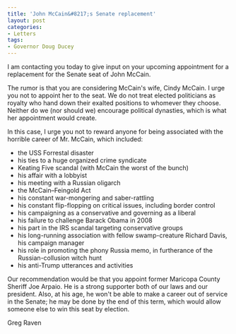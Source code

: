 ```yaml
---
title: 'John McCain&#8217;s Senate replacement'
layout: post
categories:
- Letters
tags:
- Governor Doug Ducey
---
```


I am contacting you today to give input on your upcoming appointment for a replacement for the Senate seat of John McCain.

The rumor is that you are considering McCain's wife, Cindy McCain. I urge you not to appoint her to the seat. We do not treat elected politicians as royalty who hand down their exalted positions to whomever they choose. Neither do we (nor should we) encourage political dynasties, which is what her appointment would create.

In this case, I urge you not to reward anyone for being associated with the horrible career of Mr. McCain, which included:

- the USS Forrestal disaster
- his ties to a huge organized crime syndicate
- Keating Five scandal (with McCain the worst of the bunch)
- his affair with a lobbyist
- his meeting with a Russian oligarch
- the McCain–Feingold Act
- his constant war-mongering and saber-rattling
- his constant flip-flopping on critical issues, including border control
- his campaigning as a conservative and governing as a liberal
- his failure to challenge Barack Obama in 2008
- his part in the IRS scandal targeting conservative groups
- his long-running association with fellow swamp-creature Richard Davis, his campaign manager
- his role in promoting the phony Russia memo, in furtherance of the Russian-collusion witch hunt
- his anti-Trump utterances and activities

Our recommendation would be that you appoint former Maricopa County Sheriff Joe Arpaio. He is a strong supporter both of our laws and our president. Also, at his age, he won't be able to make a career out of service in the Senate; he may be done by the end of this term, which would allow someone else to win this seat by election.

Greg Raven
